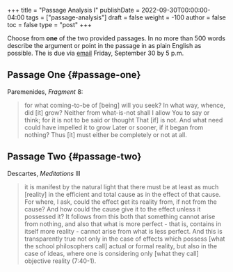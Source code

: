 +++
title = "Passage Analysis I"
publishDate = 2022-09-30T00:00:00-04:00
tags = ["passage-analysis"]
draft = false
weight = -100
author = false
toc = false
type = "post"
+++

Choose from **one** of the two provided passages. In no more than 500 words
describe the argument or point in the passage in as plain English as
possible. The is due via [email](mailto:mclear@unl.edu) Friday, September 30 by 5 p.m.


## Passage One {#passage-one}

Paremenides, _Fragment_ 8:

> for what coming-to-be of [being] will you seek?
> In what way, whence, did [it] grow? Neither from what-is-not shall I allow
> You to say or think; for it is not to be said or thought
> That [if] is not. And what need could have impelled it to grow
> Later or sooner, if it began from nothing?
> Thus [it] must either be completely or not at all.


## Passage Two {#passage-two}

Descartes, _Meditations_ III

> it is manifest by the natural light that there must be at least as much
> [reality] in the efficient and total cause as in the effect of that cause. For
> where, I ask, could the effect get its reality from, if not from the cause? And
> how could the cause give it to the effect unless it possessed it? It follows
> from this both that something cannot arise from nothing, and also that what is
> more perfect - that is, contains in itself more reality - cannot arise from what
> is less perfect. And this is transparently true not only in the case of effects
> which possess [what the school philosophers call] actual or formal reality, but
> also in the case of ideas, where one is considering only [what they call]
> objective reality (7:40-1).
